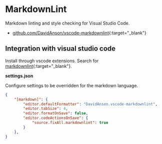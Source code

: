 # MarkdownLint

Markdown linting and style checking for Visual Studio Code.

- [github.com/DavidAnson/vscode-markdownlint](https://github.com/DavidAnson/vscode-markdownlint){:target="_blank"}

## Integration with visual studio code

Install through vscode extensions. Search for [markdownlint](https://marketplace.visualstudio.com/items?itemName=DavidAnson.vscode-markdownlint){:target="_blank"}.

**settings.json**

Configure settings to be overridden for the markdown language.

```json
{
    "[markdown]": {
        "editor.defaultFormatter": "DavidAnson.vscode-markdownlint",
        "editor.tabSize": 4,
        "editor.formatOnSave": false,
        "editor.codeActionsOnSave": {
            "source.fixAll.markdownlint": true
        }
    },
}
```
